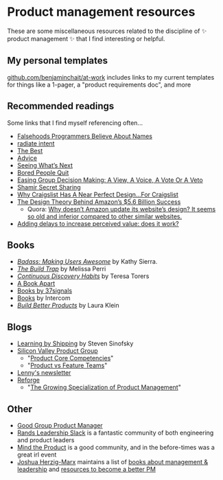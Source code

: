 # Product management resources

These are some miscellaneous resources related to the discipline of ✨ product management ✨ that I find interesting or helpful.

## My personal templates

[github.com/benjaminchait/at-work](https://github.com/benjaminchait/at-work/blob/main/how-to-benjamin.md#templates) includes links to my current templates for things like a 1-pager, a "product requirements doc", and more

## Recommended readings

Some links that I find myself referencing often...

- [Falsehoods Programmers Believe About Names](https://www.kalzumeus.com/2010/06/17/falsehoods-programmers-believe-about-names/)
- [radiate intent](https://leebyron.com/til/intent/)
- [The Best](https://dcurt.is/the-best)
- [Advice](https://patrickcollison.com/advice)
- [Seeing What’s Next](http://www.asymco.com/2013/11/18/seeing-whats-next-2/)
- [Bored People Quit](https://randsinrepose.com/archives/bored-people-quit/)
- [Easing Group Decision Making: A View, A Voice, A Vote Or A Veto](https://www.forbes.com/sites/ericpliner/2022/04/04/easing-group-decision-making-a-view-a-voice-a-vote-or-a-veto/?sh=712a2e6726e6)
- [Shamir Secret Sharing](https://max.levch.in/post/724289457144070144/shamir-secret-sharing-its-3am-paul-the-head-of)
- [Why Craigslist Has A Near Perfect Design…For Craigslist](https://vanseodesign.com/web-design/craigslist-aesthetics/)
- [The Design Theory Behind Amazon’s $5.6 Billion Success](https://www.fastcompany.com/90160960/the-design-theory-behind-amazons-5-6-billion-success)
  - Quora: [Why doesn’t Amazon update its website’s design? It seems so old and inferior compared to other similar websites.](https://www.quora.com/Why-doesn-t-Amazon-update-its-website-s-design-It-seems-so-old-and-inferior-compared-to-other-similar-websites)
- [Adding delays to increase perceived value: does it work?](https://90percentofeverything.com/2010/12/16/adding-delays-to-increase-perceived-value-does-it-work/)

## Books

* *[Badass: Making Users Awesome](https://www.oreilly.com/library/view/badass-making-users/9781491919057/)* by Kathy Sierra.
* *[The Build Trap](https://melissaperri.com/book)* by Melissa Perri
* *[Continuous Discovery Habits](https://www.producttalk.org/)* by Teresa Torers
* [A Book Apart](https://abookapart.com)
* [Books by 37signals](https://37signals.com/books)
* [Books](https://www.intercom.com/resources/books) by Intercom
* *[Build Better Products](https://rosenfeldmedia.com/books/build-better-products/)* by Laura Klein

## Blogs

* [Learning by Shipping](http://learningbyshipping.com/index.html) by Steven Sinofsky
* [Silicon Valley Product Group](https://www.svpg.com)
  * "[Product Core Competencies](https://www.svpg.com/product-core-competencies/)"
  * "[Product vs Feature Teams](https://www.svpg.com/product-vs-feature-teams/)"
* [Lenny's newsletter](https://www.lennysnewsletter.com)
* [Reforge](https://www.reforge.com)
  * "[The Growing Specialization of Product Management](https://www.reforge.com/blog/product-specializations)"

<!--
## People

* [Shreyas Doshi](https://twitter.com/shreyas) - former Stripe PM
* [Patrick McKenzie](https://www.kalzumeus.com/greatest-hits/)
* [Jeff Weinstein](https://twitter.com/jeff_weinstein) - Stripe PM
* [Patrick Collison](https://twitter.com/patrickc) - Stripe co-founder and CEO
* [David Heinmeier Hansson](https://twitter.com/dhh) - created Ruby on Rails, cofounded Basecamp/37signals
//-->

## Other

* [Good Group Product Manager](https://www.khoslaventures.com/wp-content/uploads/Good-Group-Product-Manager.pdf)
* [Rands Leadership Slack](https://randsinrepose.com/welcome-to-rands-leadership-slack/) is a fantastic community of both engineering and product leaders
* [Mind the Product](https://www.mindtheproduct.com/) is a good community, and in the before-times was a great irl event
* [Joshua Herzig-Marx](https://joshua.herzig-marx.com) maintains a list of [books about management & leadership](https://joshua.herzig-marx.com/books-about-management-leadership) and [resources to become a better PM](https://joshua.herzig-marx.com/pm-resources)
